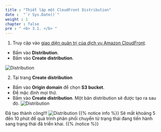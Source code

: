 ```yaml
---
title : "Thiết lập một CloudFront Distribution"
date :  "`r Sys.Date()`" 
weight : 1 
chapter : false
pre : " <b> 3.1. </b> "
---
```


1. Truy cập vào [giao diện quản trị của dịch vụ Amazon CloudFront](https://console.aws.amazon.com/cloudfront/v4/home).
  + Bấm vào **Distribution**.
  + Bấm vào **Create distribution**.

![Distribution](/ws1-aws-cloudfront/images/3.connect/3.1-distribution-console.png)

2. Tại trang **Create distribution**
  + Bấm vào **Origin domain** để chọn **S3 bucket**.
  + Để mặc định mọi thứ.
  + Bấm vào **Create distribution**. Một bản distribution sẽ được tạo ra sau đó.
![Distribution](/ws1-aws-cloudfront/images/3.connect/3.1-select-origin.png)

Đã tạo thành công!!!
![Distribution](/ws1-aws-cloudfront/images/3.connect/3.1-created-distribution.png)
{{% notice info %}}
Sẽ mất khoảng 5 đến 10 phút để quá trình phân phối chuyển từ trạng thái đang tiến hành sang trạng thái đã triển khai.
{{% /notice %}}
